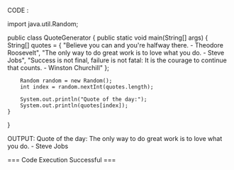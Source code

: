 CODE : 

import java.util.Random;

public class QuoteGenerator {
    public static void main(String[] args) {
        String[] quotes = {
            "Believe you can and you're halfway there. - Theodore Roosevelt",
            "The only way to do great work is to love what you do. - Steve Jobs",
            "Success is not final, failure is not fatal: It is the courage to continue that counts. - Winston Churchill"
        };

        Random random = new Random();
        int index = random.nextInt(quotes.length);

        System.out.println("Quote of the day:");
        System.out.println(quotes[index]);
    }
}





OUTPUT: 
Quote of the day:
The only way to do great work is to love what you do. - Steve Jobs

=== Code Execution Successful ===